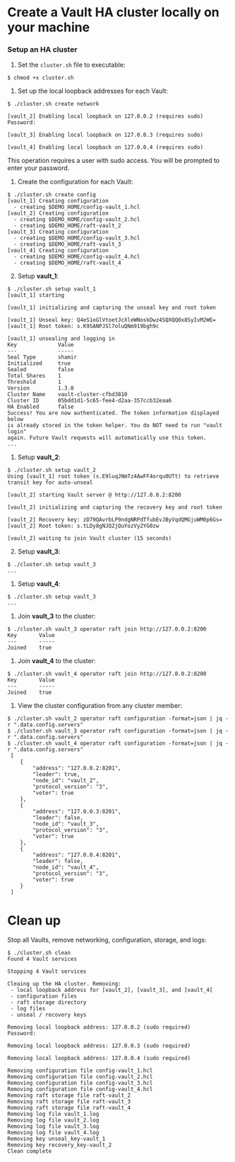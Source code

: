 # Create a Vault HA cluster locally on your machine

### Setup an HA cluster

1. Set the `cluster.sh` file to executable:

  ```shell
  $ chmod +x cluster.sh
  ```

1. Set up the local loopback addresses for each Vault:

  ```shell
  $ ./cluster.sh create network

  [vault_2] Enabling local loopback on 127.0.0.2 (requires sudo)
  Password:

  [vault_3] Enabling local loopback on 127.0.0.3 (requires sudo)

  [vault_4] Enabling local loopback on 127.0.0.4 (requires sudo)
  ```

  This operation requires a user with sudo access. You will be prompted to enter
  your password.

1. Create the configuration for each Vault:

  ```shell
  $ ./cluster.sh create config
  [vault_1] Creating configuration
    - creating $DEMO_HOME/config-vault_1.hcl
  [vault_2] Creating configuration
    - creating $DEMO_HOME/config-vault_2.hcl
    - creating $DEMO_HOME/raft-vault_2
  [vault_3] Creating configuration
    - creating $DEMO_HOME/config-vault_3.hcl
    - creating $DEMO_HOME/raft-vault_3
  [vault_4] Creating configuration
    - creating $DEMO_HOME/config-vault_4.hcl
    - creating $DEMO_HOME/raft-vault_4
  ```

2. Setup **vault_1**:

  ```shell
  $ ./cluster.sh setup vault_1
  [vault_1] starting

  [vault_1] initializing and capturing the unseal key and root token

  [vault_1] Unseal key: Q4eS1oGlVtoetJcXleWNoskDwz4SQXQQ0x8SyIvM2WE=
  [vault_1] Root token: s.K9SANPJSl7oluQNm919bgh9c

  [vault_1] unsealing and logging in
  Key             Value
  ---             -----
  Seal Type       shamir
  Initialized     true
  Sealed          false
  Total Shares    1
  Threshold       1
  Version         1.3.0
  Cluster Name    vault-cluster-cfbd3810
  Cluster ID      05bdd1d1-5c65-fee4-d2aa-357ccb32eaa6
  HA Enabled      false
  Success! You are now authenticated. The token information displayed below
  is already stored in the token helper. You do NOT need to run "vault login"
  again. Future Vault requests will automatically use this token.
  ...
  ```

1. Setup **vault_2**:

  ```shell
  $ ./cluster.sh setup vault_2
  Using [vault_1] root token (s.E9luqJNmTz4AwFF4orqu0UTt) to retrieve transit key for auto-unseal

  [vault_2] starting Vault server @ http://127.0.0.2:8200

  [vault_2] initializing and capturing the recovery key and root token

  [vault_2] Recovery key: zD79QAvrbLP9ndgNRPdTfubEvJByVqdQMGjuWM0p6Gs=
  [vault_2] Root token: s.tLDy8gNJQZjQuYozVy2YG0zw

  [vault_2] waiting to join Vault cluster (15 seconds)
  ```

2. Setup **vault_3**:

  ```shell
  $ ./cluster.sh setup vault_3
  ...
  ```

1. Setup **vault_4**:

  ```shell
  $ ./cluster.sh setup vault_3
  ...
  ```

1. Join **vault_3** to the cluster:

  ```shell
  $ ./cluster.sh vault_3 operator raft join http://127.0.0.2:8200
  Key       Value
  ---       -----
  Joined    true
  ```

1. Join **vault_4** to the cluster:

  ```shell
  $ ./cluster.sh vault_4 operator raft join http://127.0.0.2:8200
  Key       Value
  ---       -----
  Joined    true
  ```

1. View the cluster configuration from any cluster member:

  ```shell
  $ ./cluster.sh vault_2 operator raft configuration -format=json | jq -r ".data.config.servers"
  $ ./cluster.sh vault_3 operator raft configuration -format=json | jq -r ".data.config.servers"
  $ ./cluster.sh vault_4 operator raft configuration -format=json | jq -r ".data.config.servers"
   [
      {
          "address": "127.0.0.2:8201",
          "leader": true,
          "node_id": "vault_2",
          "protocol_version": "3",
          "voter": true
      },
      {
          "address": "127.0.0.3:8201",
          "leader": false,
          "node_id": "vault_3",
          "protocol_version": "3",
          "voter": true
      },
      {
          "address": "127.0.0.4:8201",
          "leader": false,
          "node_id": "vault_4",
          "protocol_version": "3",
          "voter": true
      }
   ]
 ```

# Clean up

Stop all Vaults, remove networking, configuration, storage, and logs:

```shell
$ ./cluster.sh clean
Found 4 Vault services

Stopping 4 Vault services

Cleaing up the HA cluster. Removing:
 - local loopback address for [vault_2], [vault_3], and [vault_4[
 - configuration files
 - raft storage directory
 - log files
 - unseal / recovery keys

Removing local loopback address: 127.0.0.2 (sudo required)
Password:

Removing local loopback address: 127.0.0.3 (sudo required)

Removing local loopback address: 127.0.0.4 (sudo required)

Removing configuration file config-vault_1.hcl
Removing configuration file config-vault_2.hcl
Removing configuration file config-vault_3.hcl
Removing configuration file config-vault_4.hcl
Removing raft storage file raft-vault_2
Removing raft storage file raft-vault_3
Removing raft storage file raft-vault_4
Removing log file vault_1.log
Removing log file vault_2.log
Removing log file vault_3.log
Removing log file vault_4.log
Removing key unseal_key-vault_1
Removing key recovery_key-vault_2
Clean complete
```
